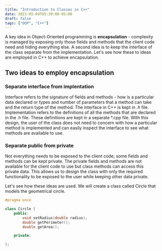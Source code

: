 ```yaml
---
title: "Introduction to Classes in C++"
date: 2021-05-04T05:39:00-05:00
draft: false
tags: ["OOP", "C++"]
---
```

A key idea in Object-Oriented programming is **encapsulation** - complexity is managed by exposing only those fields and methods that the client code need and hiding everything else. A second idea is to keep the interface of the class separate from the implementation. Let's see how these to ideas are employed in C++ to achieve encapsulation.

## Two ideas to employ encapsulation
### Separate interface from implentation
Interface refers to the signature of fields and methods - how is a particular data declared or types and number of parameters that a method can take and the return type of the method. The interface in C++ is kept in *.h* file. Implementation refers to the definitions of all the methods that are declared in the .h file. These definitions are kept in a separate *.cpp file. With this design, the user of the class does not need to concern with how a particular method is implemented and can easily inspect the interface to see what methods are available to use.

### Separate public from private
Not everything needs to be exposed to the client code; some fields and methods can be kept private. The private fields and methods are not available for the client code to use but class methods can access this private data. This allows us to design the class with only the required functionality to be exposed to the user while keeping other data private.

Let's see how these ideas are used. We will create a class called Circle that models the geometrical circle.

```c++
#pragma once

class Circle {
    public:
        void setRadius(double radius);
        double getPerimeter();
        double getArea();

    private:

};
```